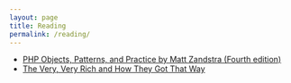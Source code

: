 ```yaml
---
layout: page
title: Reading
permalink: /reading/
---
```


<ul>
    <li><a href="http://www.amazon.com/Objects-Patterns-Practice-Matt-Zandstra/dp/1430260319">PHP Objects, Patterns, and Practice by Matt Zandstra (Fourth edition) <i class="fa fa-check-circle"></i> </a>  </li>
    <li><a href="http://www.amazon.com/Very-Rich-How-They-That/dp/1906659990">The Very, Very Rich and How They Got That Way<i class="fa fa-check-circle"></i> </a>  </li>
</ul>